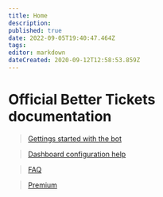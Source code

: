 ```yaml
---
title: Home
description: 
published: true
date: 2022-09-05T19:40:47.464Z
tags: 
editor: markdown
dateCreated: 2020-09-12T12:58:53.859Z
---
```


# Official Better Tickets documentation

> [Gettings started with the bot](/getting-started)

> [Dashboard configuration help](/dashboard-configuration)

> [FAQ](/faq)

> [Premium](/Premium)
